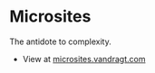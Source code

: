 # Microsites 
The antidote to complexity.

* View at [microsites.vandragt.com](https://microsites.vandragt.com)
